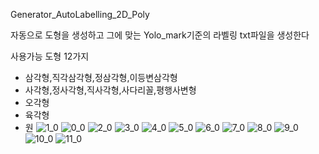 Generator_AutoLabelling_2D_Poly

자동으로 도형을 생성하고 그에 맞는 Yolo_mark기준의 라벨링 txt파일을 생성한다

사용가능 도형 12가지
- 삼각형,직각삼각형,정삼각형,이등변삼각형
- 사각형,정사각형,직사각형,사다리꼴,평행사변형
- 오각형
- 육각형
- 원
![1_0](https://user-images.githubusercontent.com/50655585/129323189-018a43ca-4b1e-4863-9f13-dc155144b431.jpg)
![0_0](https://user-images.githubusercontent.com/50655585/129323223-f23402f0-b4c9-4a0b-b9e5-9ff75d227746.jpg)
![2_0](https://user-images.githubusercontent.com/50655585/129323239-d3ef492b-119a-4170-8606-38587df50b84.jpg)
![3_0](https://user-images.githubusercontent.com/50655585/129323246-d4576630-2b25-4542-a14a-4b7ad24e01a6.jpg)
![4_0](https://user-images.githubusercontent.com/50655585/129323251-5911b35d-6405-4710-bba9-401910ac18b3.jpg)
![5_0](https://user-images.githubusercontent.com/50655585/129323260-1510c400-885d-4bdf-8d41-b7da0466f721.jpg)
![6_0](https://user-images.githubusercontent.com/50655585/129323271-235af9a9-6064-48ea-8769-6e692b454f15.jpg)
![7_0](https://user-images.githubusercontent.com/50655585/129323276-4ba9942b-93d7-452b-a97d-9f1431786118.jpg)
![8_0](https://user-images.githubusercontent.com/50655585/129323284-a26d8dbe-6b8b-4566-9e23-01ecfa79a17a.jpg)
![9_0](https://user-images.githubusercontent.com/50655585/129323290-0a6a679d-8baa-4b19-8108-4ee2de4bfed9.jpg)
![10_0](https://user-images.githubusercontent.com/50655585/129323297-390db3df-25c8-439e-aa3a-d011ba5dd756.jpg)
![11_0](https://user-images.githubusercontent.com/50655585/129323305-93eb7d85-aa63-4c03-ac21-658bd2a57014.jpg)
